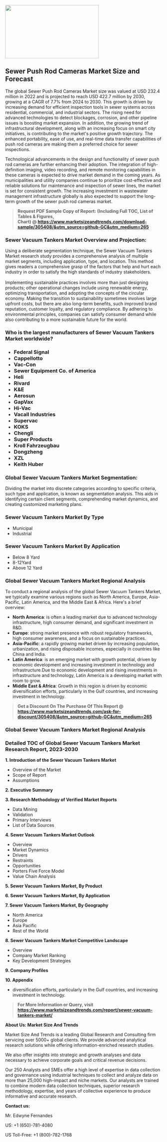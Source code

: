 <p><img class="alignnone size-medium wp-image-20088" src="https://ffe5etoiles.com/wp-content/uploads/2024/12/MST1-300x171.png" alt="" width="300" height="171" /></p><h2>Sewer Push Rod Cameras Market Size and Forecast</h2><p>The global Sewer Push Rod Cameras Market size was valued at USD 232.4 million in 2022 and is projected to reach USD 422.7 million by 2030, growing at a CAGR of 7.7% from 2024 to 2030. This growth is driven by increasing demand for efficient inspection tools in sewer systems across residential, commercial, and industrial sectors. The rising need for advanced technologies to detect blockages, corrosion, and other pipeline issues is boosting market expansion. In addition, the growing trend of infrastructural development, along with an increasing focus on smart city initiatives, is contributing to the market's positive growth trajectory. The enhanced portability, ease of use, and real-time data transfer capabilities of push rod cameras are making them a preferred choice for sewer inspections.</p><p>Technological advancements in the design and functionality of sewer push rod cameras are further enhancing their adoption. The integration of high-definition imaging, video recording, and remote monitoring capabilities in these cameras is expected to drive market demand in the coming years. As municipalities and utility companies continue to prioritize cost-effective and reliable solutions for maintenance and inspection of sewer lines, the market is set for consistent growth. The increasing investment in wastewater management infrastructure globally is also expected to support the long-term growth of the sewer push rod cameras market.</p></p><blockquote id="" class=""><strong>Request PDF Sample Copy of Report: (Including Full TOC, List of Tables &amp; Figures, Chart)&nbsp;@&nbsp;<strong><a href="https://www.marketsizeandtrends.com/download-sample/305408/&utm_source=github-GC&utm_medium=265" target="_blank">https://www.marketsizeandtrends.com/download-sample/305408/&utm_source=github-GC&utm_medium=265</a></strong></strong></blockquote><h3 id="" class="">Sewer Vacuum Tankers Market&nbsp;Overview and Projection:</h3><p id="" class="">Using a deliberate segmentation technique, the Sewer Vacuum Tankers Market research study provides a comprehensive analysis of multiple market segments, including application, type, and location. This method gives readers a comprehensive grasp of the factors that help and hurt each industry in order to satisfy the high standards of industry stakeholders. <br /> <br />Implementing sustainable practices involves more than just designing products; other operational changes include using renewable energy, optimizing transportation, and adopting the concepts of the circular economy. Making the transition to sustainability sometimes involves large upfront costs, but there are also long-term benefits, such improved brand reputation, customer loyalty, and regulatory compliance. By adhering to environmental principles, companies can satisfy consumer demand while also contributing to a more sustainable future for the world.</p><h3 id="" class="">Who is the largest manufacturers of&nbsp;Sewer Vacuum Tankers Market worldwide?</h3><h3 class=""><p><ul><li>Federal Signal </li><li> Cappellotto </li><li> Vac-Con </li><li> Sewer Equipment Co. of America </li><li> Heli </li><li> Rivard </li><li> K&E </li><li> Aerosun </li><li> GapVax </li><li> Hi-Vac </li><li> Vacall Industries </li><li> Supervac </li><li> KOKS </li><li> Chengli </li><li> Super Products </li><li> Kroll Fahrzeugbau </li><li> Dongzheng </li><li> XZL </li><li> Keith Huber</li></ul></p></h3><h3 id="" class="">Global&nbsp;Sewer Vacuum Tankers Market Segmentation:</h3><p id="" class="">Dividing the market into discrete categories according to specific criteria, such type and application, is known as segmentation analysis. This aids in identifying certain client segments, comprehending market dynamics, and creating customized marketing plans.</p><h3 id="" class="">Sewer Vacuum Tankers Market&nbsp;By Type</h3><p><p><ul><li>Municipal</li><li> Industrial</p></li></ul></p></p><h3 id="" class="">Sewer Vacuum Tankers Market&nbsp;By Application</h3><p class=""><p><ul><li>Below 8 Yard</li><li> 8-12Yard</li><li> Above 12 Yard</li></ul></p></p><h3 id="" class="">Global Sewer Vacuum Tankers Market Regional Analysis</h3><p id="" class="">To conduct a regional analysis of the global Sewer Vacuum Tankers Market, we typically examine various regions such as North America, Europe, Asia-Pacific, Latin America, and the Middle East &amp; Africa. Here's a brief overview:</p><ul><li><strong>North America</strong>: is often a leading market due to advanced technology infrastructure, high consumer demand, and significant investment in R&amp;D.</li><li><strong>Europe</strong>: strong market presence with robust regulatory frameworks, high consumer awareness, and a focus on sustainable practices.</li><li><strong>Asia-Pacific</strong>: a rapidly growing market driven by increasing population, urbanization, and rising disposable incomes, especially in countries like China and India.</li><li><strong>Latin America</strong>: is an emerging market with growth potential, driven by economic development and increasing investment in technology and infrastructure.Due to economic development and rising investments in infrastructure and technology, Latin America is a developing market with room to grow.</li><li><strong>Middle East &amp; Africa</strong>: Growth in this region is driven by economic diversification efforts, particularly in the Gulf countries, and increasing investment in technology.</li></ul><blockquote id="" class=""><strong>Get a Discount On The Purchase Of This Report @ <strong><a href="https://www.marketsizeandtrends.com/ask-for-discount/305408/&utm_source=github-GC&utm_medium=265" target="_blank">https://www.marketsizeandtrends.com/ask-for-discount/305408/&utm_source=github-GC&utm_medium=265</a></strong></strong></blockquote><h3 id="" class="">Global Sewer Vacuum Tankers Market Regional Analysis</h3><h3 id="" class="">Detailed TOC of Global Sewer Vacuum Tankers Market Research Report, 2023-2030</h3><p id="" class=""><strong>1. Introduction of the Sewer Vacuum Tankers Market</strong></p><ul><li>Overview of the Market</li><li>Scope of Report</li><li>Assumptions</li></ul><p id="" class=""><strong>2. Executive Summary</strong></p><p id="" class=""><strong>3. Research Methodology of Verified Market Reports</strong></p><ul><li>Data Mining</li><li>Validation</li><li>Primary Interviews</li><li>List of Data Sources</li></ul><p id="" class=""><strong>4. Sewer Vacuum Tankers Market Outlook</strong></p><ul><li>Overview</li><li>Market Dynamics</li><li>Drivers</li><li>Restraints</li><li>Opportunities</li><li>Porters Five Force Model</li><li>Value Chain Analysis</li></ul><p id="" class=""><strong>5. Sewer Vacuum Tankers Market, By Product</strong></p><p id="" class=""><strong>6. Sewer Vacuum Tankers Market, By Application</strong></p><p id="" class=""><strong>7. Sewer Vacuum Tankers Market, By Geography</strong></p><ul><li>North America</li><li>Europe</li><li>Asia Pacific</li><li>Rest of the World</li></ul><p id="" class=""><strong>8. Sewer Vacuum Tankers Market Competitive Landscape</strong></p><ul><li>Overview</li><li>Company Market Ranking</li><li>Key Development Strategies</li></ul><p id="" class=""><strong>9. Company Profiles</strong></p><p id="" class=""><strong>10. Appendix</strong></p><ul><li>diversification efforts, particularly in the Gulf countries, and increasing investment in technology.</li></ul><blockquote id="" class=""><strong>For More Information or Query, visit <strong><strong><a href="https://www.marketsizeandtrends.com/report/sewer-vacuum-tankers-market/" target="_blank">https://www.marketsizeandtrends.com/report/sewer-vacuum-tankers-market/</a></strong></strong></strong></blockquote><p id="" class=""><strong>About Us: Market Size And Trends</strong></p><p id="" class="">Market Size And Trends is a leading Global Research and Consulting firm servicing over 5000+ global clients. We provide advanced analytical research solutions while offering information-enriched research studies.</p><p id="" class="">We also offer insights into strategic and growth analyses and data necessary to achieve corporate goals and critical revenue decisions.</p><p id="" class="">Our 250 Analysts and SMEs offer a high level of expertise in data collection and governance using industrial techniques to collect and analyze data on more than 25,000 high-impact and niche markets. Our analysts are trained to combine modern data collection techniques, superior research methodology, expertise, and years of collective experience to produce informative and accurate research.</p><p id="" class=""><strong>Contact us:</strong></p><p id="" class="">Mr. Edwyne Fernandes</p><p id="" class="">US: +1 (650)-781-4080</p><p id="" class="">US Toll-Free: +1 (800)-782-1768</p>
